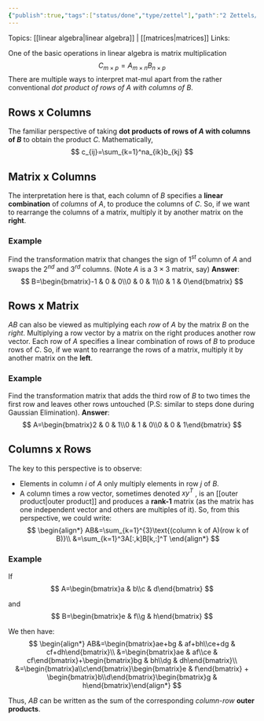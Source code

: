```yaml
---
{"publish":true,"tags":["status/done","type/zettel"],"path":"2 Zettels/matrix multiplication.md","permalink":"/2-zettels/matrix-multiplication/","PassFrontmatter":true}
---
```



Topics: [[linear algebra\|linear algebra]] | [[matrices\|matrices]]
Links:

One of the basic operations in linear algebra is matrix multiplication
$$
C_{m\times{p}}=A_{m\times{n}}B_{n\times{p}}
$$
There are multiple ways to interpret mat-mul apart from the rather conventional *dot product of rows of $A$ with columns of $B$*.

## Rows x Columns
The familiar perspective of taking **dot products of rows of $A$ with columns of $B$** to obtain the product $C$. Mathematically, 
$$
c_{ij}=\sum_{k=1}^na_{ik}b_{kj}
$$

## Matrix x Columns
The interpretation here is that, each column of $B$ specifies a **linear combination** of *columns* of $A$, to produce the columns of $C$. So, if we want to rearrange the columns of a matrix, multiply it by another matrix on the **right**.

### Example
Find the transformation matrix that changes the sign of $1^{st}$ column of $A$ and swaps the $2^{nd}$ and $3^{rd}$ columns. (Note $A$ is a $3\times{3}$ matrix, say)
**Answer**: 
$$
B=\begin{bmatrix}-1 & 0 & 0\\0 & 0 & 1\\0 & 1 & 0\end{bmatrix}
$$

## Rows x Matrix
$AB$ can also be viewed as multiplying each *row* of $A$ by the matrix $B$ on the *right*. Multiplying a row vector by a matrix on the right produces another row vector. Each row of $A$ specifies a linear combination of rows of $B$ to produce rows of $C$. So, if we want to rearrange the rows of a matrix, multiply it by another matrix on the **left**.

### Example
Find the transformation matrix that adds the third row of $B$ to two times the first row and leaves other rows untouched (P.S: similar to steps done during Gaussian Elimination).
**Answer**: 
$$
A=\begin{bmatrix}2 & 0 & 1\\0 & 1 & 0\\0 & 0 & 1\end{bmatrix}
$$

## Columns x Rows
The key to this perspective is to observe: 
- Elements in column $i$ of $A$ only multiply elements in row $j$ of $B$.
- A column times a row vector, sometimes denoted $xy^T$ , is an [[outer product\|outer product]] and produces a **rank-$1$** matrix (as the matrix has one independent vector and others are multiples of it).
So, from this perspective, we could write: 
$$
\begin{align*}
AB&=\sum_{k=1}^{3}\text{(column k of A)(row k of B)}\\
&=\sum_{k=1}^3A[:,k]B[k,:]^T
\end{align*}
$$

### Example
If
$$
A=\begin{bmatrix}a & b\\c & d\end{bmatrix}
$$ 

and 
$$
B=\begin{bmatrix}e & f\\g & h\end{bmatrix}
$$

We then have:
$$
\begin{align*}
AB&=\begin{bmatrix}ae+bg & af+bh\\ce+dg & cf+dh\end{bmatrix}\\
&=\begin{bmatrix}ae & af\\ce & cf\end{bmatrix}+\begin{bmatrix}bg & bh\\dg & dh\end{bmatrix}\\
&=\begin{bmatrix}a\\c\end{bmatrix}\begin{bmatrix}e & f\end{bmatrix} + \begin{bmatrix}b\\d\end{bmatrix}\begin{bmatrix}g & h\end{bmatrix}\end{align*}
$$

Thus, $AB$ can be written as the sum of the corresponding *column-row* **outer products**.
